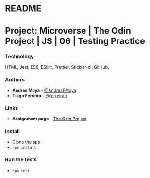 # README

# Project: Microverse | The Odin Project | JS | 06 | Testing Practice


### Technology
HTML, Jest, ES6, ESlint, Prettier, Stickler-ci, GitHub.

### Authors
- **Andres Moya** - [@AndresFMoya](https://github.com/AndresFMoya)
- **Tiago Ferreira** - [@ferreirati](https://github.com/ferreirati)

### Links
- **Assignment page** - [The Odin Project]()

### Install
- Clone the app
- `npm install`

### Run the tests
- `npm test`

